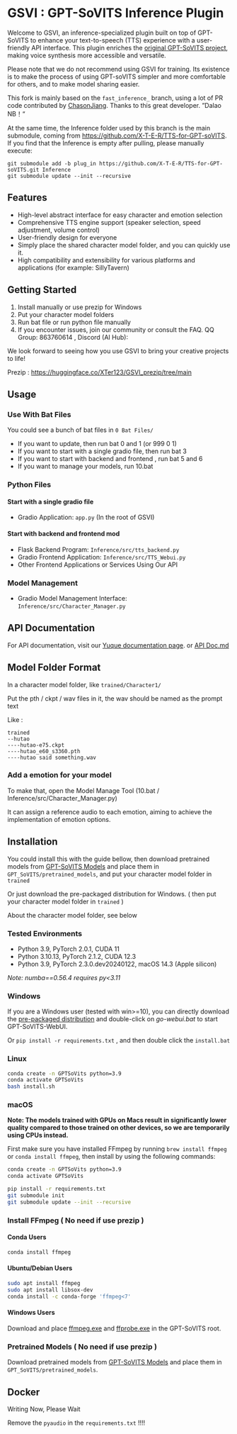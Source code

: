 # GSVI : GPT-SoVITS Inference Plugin

Welcome to GSVI, an inference-specialized plugin built on top of GPT-SoVITS to enhance your text-to-speech (TTS) experience with a user-friendly API interface. This plugin enriches the [original GPT-SoVITS project](https://github.com/RVC-Boss/GPT-SoVITS), making voice synthesis more accessible and versatile.

Please note that we do not recommend using GSVI for training. Its existence is to make the process of using GPT-soVITS simpler and more comfortable for others, and to make model sharing easier.

This fork is mainly based on the `fast_inference_` branch, using a lot of PR code contributed by [ChasonJiang](https://github.com/ChasonJiang). Thanks to this great developer. ”Dalao NB！“

At the same time, the Inference folder used by this branch is the main submodule, coming from https://github.com/X-T-E-R/TTS-for-GPT-soVITS. If you find that the Inference is empty after pulling, please manually execute:

```
git submodule add -b plug_in https://github.com/X-T-E-R/TTS-for-GPT-soVITS.git Inference
git submodule update --init --recursive
```

## Features

- High-level abstract interface for easy character and emotion selection
- Comprehensive TTS engine support (speaker selection, speed adjustment, volume control)
- User-friendly design for everyone
- Simply place the shared character model folder, and you can quickly use it.
- High compatibility and extensibility for various platforms and applications (for example: SillyTavern)

## Getting Started

1. Install manually or use prezip for Windows
2. Put your character model folders
3. Run bat file or run python file manually
4. If you encounter issues, join our community or consult the FAQ. QQ Group: 863760614 , Discord (AI Hub): 

We look forward to seeing how you use GSVI to bring your creative projects to life!

Prezip : https://huggingface.co/XTer123/GSVI_prezip/tree/main
## Usage

### Use With Bat Files

You could see a bunch of bat files in `0 Bat Files/`

- If you want to update, then run bat 0 and 1 (or 999 0 1)
- If you want to start with a single gradio file, then run bat 3
- If you want to start with backend and frontend , run bat 5 and 6
- If you want to manage your models, run 10.bat

### Python Files

#### Start with a single gradio file

- Gradio Application: `app.py`  (In the root of GSVI)

#### Start with backend and frontend mod

- Flask Backend Program: `Inference/src/tts_backend.py`
- Gradio Frontend Application: `Inference/src/TTS_Webui.py`
- Other Frontend Applications or Services Using Our API 

### Model Management

- Gradio Model Management Interface: `Inference/src/Character_Manager.py`

##  API Documentation

For API documentation, visit our [Yuque documentation page](https://www.yuque.com/xter/zibxlp/knu8p82lb5ipufqy). or [API Doc.md](./api_doc.md)

## Model Folder Format

In a character model folder, like `trained/Character1/`

Put the pth / ckpt / wav files in it, the wav should be named as the prompt text

Like :

```
trained
--hutao
----hutao-e75.ckpt
----hutao_e60_s3360.pth
----hutao said something.wav
```

### Add a emotion for your model

To make that, open the Model Manage Tool (10.bat / Inference/src/Character_Manager.py)

It can assign a reference audio to each emotion, aiming to achieve the implementation of emotion options.

## Installation

You could install this with the guide bellow, then download pretrained models from [GPT-SoVITS Models](https://huggingface.co/lj1995/GPT-SoVITS) and place them in `GPT_SoVITS/pretrained_models`, and put your character model folder in `trained`

Or just download the pre-packaged distribution for Windows. ( then put your character model folder in `trained` )

About the character model folder, see below

### Tested Environments

- Python 3.9, PyTorch 2.0.1, CUDA 11
- Python 3.10.13, PyTorch 2.1.2, CUDA 12.3
- Python 3.9, PyTorch 2.3.0.dev20240122, macOS 14.3 (Apple silicon)

_Note: numba==0.56.4 requires py<3.11_

### Windows

If you are a Windows user (tested with win>=10), you can directly download the [pre-packaged distribution]() and double-click on _go-webui.bat_ to start GPT-SoVITS-WebUI.

Or  ```pip install -r requirements.txt``` , and then double click the `install.bat`

### Linux

```bash
conda create -n GPTSoVits python=3.9
conda activate GPTSoVits
bash install.sh
```

### macOS

**Note: The models trained with GPUs on Macs result in significantly lower quality compared to those trained on other devices, so we are temporarily using CPUs instead.**

First make sure you have installed FFmpeg by running `brew install ffmpeg` or `conda install ffmpeg`, then install by using the following commands:

```bash
conda create -n GPTSoVits python=3.9
conda activate GPTSoVits

pip install -r requirements.txt
git submodule init
git submodule update --init --recursive
```

### Install FFmpeg ( No need if use prezip )

#### Conda Users

```bash
conda install ffmpeg
```

#### Ubuntu/Debian Users

```bash
sudo apt install ffmpeg
sudo apt install libsox-dev
conda install -c conda-forge 'ffmpeg<7'
```

#### Windows Users

Download and place [ffmpeg.exe](https://huggingface.co/lj1995/VoiceConversionWebUI/blob/main/ffmpeg.exe) and [ffprobe.exe](https://huggingface.co/lj1995/VoiceConversionWebUI/blob/main/ffprobe.exe) in the GPT-SoVITS root.

### Pretrained Models ( No need if use prezip )

Download pretrained models from [GPT-SoVITS Models](https://huggingface.co/lj1995/GPT-SoVITS) and place them in `GPT_SoVITS/pretrained_models`.


## Docker

Writing Now, Please Wait

Remove the `pyaudio` in the `requirements.txt` !!!!





